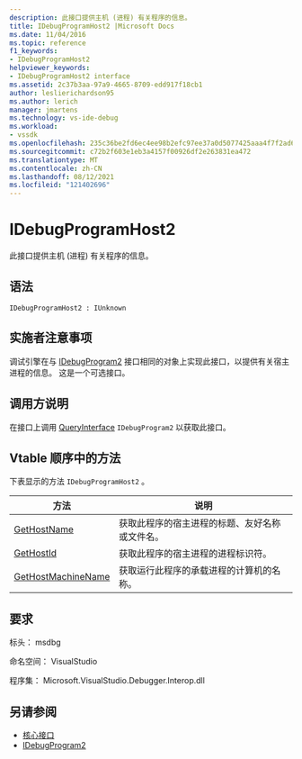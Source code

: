 ```yaml
---
description: 此接口提供主机 (进程) 有关程序的信息。
title: IDebugProgramHost2 |Microsoft Docs
ms.date: 11/04/2016
ms.topic: reference
f1_keywords:
- IDebugProgramHost2
helpviewer_keywords:
- IDebugProgramHost2 interface
ms.assetid: 2c37b3aa-97a9-4665-8709-edd917f18cb1
author: leslierichardson95
ms.author: lerich
manager: jmartens
ms.technology: vs-ide-debug
ms.workload:
- vssdk
ms.openlocfilehash: 235c36be2fd6ec4ee98b2efc97ee37a0d5077425aaa4f7f2ad62d767e0eb6a67
ms.sourcegitcommit: c72b2f603e1eb3a4157f00926df2e263831ea472
ms.translationtype: MT
ms.contentlocale: zh-CN
ms.lasthandoff: 08/12/2021
ms.locfileid: "121402696"
---
```

# <a name="idebugprogramhost2"></a>IDebugProgramHost2
此接口提供主机 (进程) 有关程序的信息。

## <a name="syntax"></a>语法

```
IDebugProgramHost2 : IUnknown
```

## <a name="notes-for-implementers"></a>实施者注意事项
 调试引擎在与 [IDebugProgram2](../../../extensibility/debugger/reference/idebugprogram2.md) 接口相同的对象上实现此接口，以提供有关宿主进程的信息。 这是一个可选接口。

## <a name="notes-for-callers"></a>调用方说明
 在接口上调用 [QueryInterface](/cpp/atl/queryinterface) `IDebugProgram2` 以获取此接口。

## <a name="methods-in-vtable-order"></a>Vtable 顺序中的方法
 下表显示的方法 `IDebugProgramHost2` 。

|方法|说明|
|------------|-----------------|
|[GetHostName](../../../extensibility/debugger/reference/idebugprogramhost2-gethostname.md)|获取此程序的宿主进程的标题、友好名称或文件名。|
|[GetHostId](../../../extensibility/debugger/reference/idebugprogramhost2-gethostid.md)|获取此程序的宿主进程的进程标识符。|
|[GetHostMachineName](../../../extensibility/debugger/reference/idebugprogramhost2-gethostmachinename.md)|获取运行此程序的承载进程的计算机的名称。|

## <a name="requirements"></a>要求
 标头： msdbg

 命名空间： VisualStudio

 程序集： Microsoft.VisualStudio.Debugger.Interop.dll

## <a name="see-also"></a>另请参阅
- [核心接口](../../../extensibility/debugger/reference/core-interfaces.md)
- [IDebugProgram2](../../../extensibility/debugger/reference/idebugprogram2.md)
